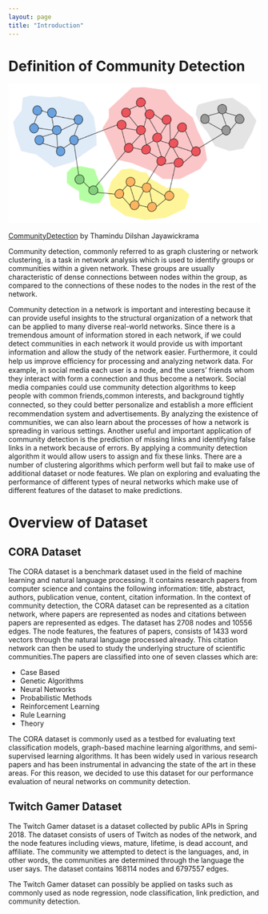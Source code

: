 ```yaml
---
layout: page
title: "Introduction"
---
```


# Definition of Community Detection

![community_detection](figures/community_detection.png)

[CommunityDetection](https://towardsdatascience.com/community-detection-algorithms-9bd8951e7dae) by Thamindu Dilshan Jayawickrama

Community detection, commonly referred to as graph clustering or network clustering, is a task in network analysis which is used to identify groups or communities within a given network. These groups are usually characteristic of dense connections between nodes within the group, as compared to the connections of these nodes to the nodes in the rest of the network.

Community detection in a network is important and interesting because it can provide useful insights to the structural organization of a network that can be applied to many diverse real-world networks. Since there is a tremendous amount of information stored in each network, if we could detect communities in each network it would provide us with important information and allow the study of the network easier. Furthermore, it could help us improve eﬀiciency for processing and analyzing network data. For example, in social media each user is a node, and the users’ friends whom they interact with form a connection and thus become a network. Social media companies could use community detection algorithms to keep people with common friends,common interests, and background tightly connected, so they could better personalize and establish a more eﬀicient recommendation system and advertisements. By analyzing the existence of communities, we can also learn about the processes of how a network is spreading in various settings. Another useful and important application of community detection is the prediction of missing links and identifying false links in a network because of errors. By applying a community detection algorithm it would allow users to assign and fix these links. There are a number of clustering algorithms which perform well but fail to make use of additional dataset or node features. We plan on exploring and evaluating the performance of different types of neural networks which make use of different features of the dataset to make predictions.

# Overview of Dataset
## CORA Dataset

The CORA dataset is a benchmark dataset used in the field of machine learning and natural language processing. It contains research papers from computer science and contains the following information: title, abstract, authors, publication venue, content, citation information. In the context of community detection, the CORA dataset can be represented as a citation network, where papers are represented as nodes and citations between papers are represented as edges. The dataset has 2708 nodes and 10556 edges. The node features, the features of papers, consists of 1433 word vectors through the natural language processed already. This citation network can then be used to study the underlying structure of scientific communities.The papers are classified into one of seven classes which are:

* Case Based
* Genetic Algorithms
* Neural Networks
* Probabilistic Methods
* Reinforcement Learning
* Rule Learning
* Theory

The CORA dataset is commonly used as a testbed for evaluating text classification models, graph-based machine learning algorithms, and semi-supervised learning algorithms. It has been widely used in various research papers and has been instrumental in advancing the state of the art in these areas. For this reason, we decided to use this dataset for our performance evaluation of neural networks on community detection.

## Twitch Gamer Dataset

The Twitch Gamer dataset is a dataset collected by public APIs in Spring 2018. The dataset consists of users of Twitch as nodes of the network, and the node features including views, mature, lifetime, is dead account, and affiliate. The community we attempted to detect is the languages, and, in other words, the communities are determined through the language the user says. The dataset contains 168114 nodes and 6797557 edges. 

The Twitch Gamer dataset can possibly be applied on tasks such as commonly used as node regression, node classification, link prediction, and community detection.
